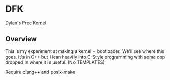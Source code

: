 # DFK
Dylan's Free Kernel

## Overview
This is my experiment at making a kernel + bootloader. We'll see where this goes. It's in C++ but I lean heavily into C-Style programming with some oop dropped in where it is useful. (No TEMPLATES)

Require clang++ and posix-make